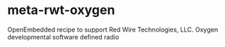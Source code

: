 # meta-rwt-oxygen
OpenEmbedded recipe to support Red Wire Technologies, LLC.  Oxygen developmental software defined radio 
